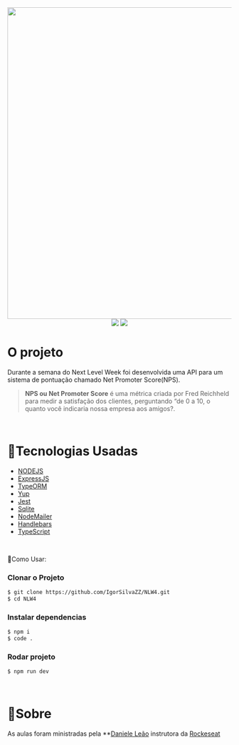 <div align="center">
<img src="https://raw.githubusercontent.com/gustavo-sorati/nlw-4-nodejs-npm-calculator/main/public/github/nlw4.jpg" width="700px">
</div>

<div align="center">
<img src="https://img.icons8.com/color/48/000000/typescript.png"/>
<img src="https://img.icons8.com/color/48/000000/nodejs.png"/>
</div>

<h1>O projeto</h1>
Durante a semana do Next Level Week foi desenvolvida uma API para um sistema de pontuação chamado Net Promoter Score(NPS).

<br>

> **NPS ou Net Promoter Score** é uma métrica criada por Fred Reichheld para medir a satisfação dos clientes, perguntando “de 0 a 10, o quanto você indicaria nossa empresa aos amigos?.

<br>

<h1>🧪Tecnologias Usadas</h1>

- [NODEJS](https://nodejs.org/en/)
- [ExpressJS](http://expressjs.com/)
- [TypeORM](https://typeorm.io/#/)
- [Yup](https://github.com/jquense/yup#:~:text=Yup%20is%20a%20JavaScript%20schema%20builder%20for%20value,allow%20modeling%20complex%2C%20interdependent%20validations%2C%20or%20value%20transformations.)
- [Jest](https://jestjs.io/)
- [Sqlite](https://www.sqlite.org/index.html)
- [NodeMailer](https://nodemailer.com/about/)
- [Handlebars](https://handlebarsjs.com/)
- [TypeScript](https://www.typescriptlang.org/)

<br>

🎉Como Usar:

### Clonar o Projeto
```sh
$ git clone https://github.com/IgorSilvaZZ/NLW4.git
$ cd NLW4
```

### Instalar dependencias 
```sh
$ npm i
$ code .
```

### Rodar projeto
```sh
$ npm run dev
```

<br>

<h1>🧾Sobre</h1>

As aulas foram ministradas pela **[Daniele Leão](https://github.com/danileao) instrutora da [Rockeseat](https://rocketseat.com.br/)